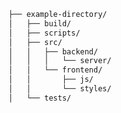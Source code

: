 <!-- TREEVIEW START -->
```bash
├── example-directory/
│   ├── build/
│   ├── scripts/
│   ├── src/
│   │   ├── backend/
│   │   │   └── server/
│   │   └── frontend/
│   │       ├── js/
│   │       └── styles/
│   └── tests/
```

<!-- TREEVIEW END -->
